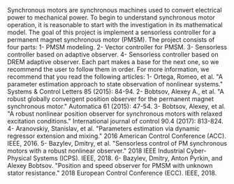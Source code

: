 Synchronous motors are synchronous machines used to convert electrical power to
mechanical power. To begin to understand synchronous motor operation, it is
reasonable to start with the investigation in its mathematical model. The goal of this
project is implement a sensorless controller for a permanent magnet synchronous
motor (PMSM).
The project consists of four parts:
1- PMSM modeling.
2- Vector controller for PMSM.
3- Sensorless controller based on adaptive observer.
4- Sensorless controller based on DREM adaptive observer.
Each part makes a base for the next one, so we recommend the user to follow them in order.
For more information, we recommend that you read the following articles:
1- Ortega, Romeo, et al. "A parameter estimation approach to state observation of nonlinear systems." Systems & Control Letters 85 (2015): 84-94.
2- Bobtsov, Alexey A., et al. "A robust globally convergent position observer for the permanent magnet synchronous motor." Automatica 61 (2015): 47-54.
3- Bobtsov, Alexey, et al. "A robust nonlinear position observer for synchronous motors with relaxed excitation conditions." International journal of control 90.4 (2017): 813-824.
4- Aranovskiy, Stanislav, et al. "Parameters estimation via dynamic regressor extension and mixing." 2016 American Control Conference (ACC). IEEE, 2016.
5- Bazylev, Dmitry, et al. "Sensorless control of PM synchronous motors with a robust nonlinear observer." 2018 IEEE Industrial Cyber-Physical Systems (ICPS). IEEE, 2018.
6- Bazylev, Dmitry, Anton Pyrkin, and Alexey Bobtsov. "Position and speed observer for PMSM with unknown stator resistance." 2018 European Control Conference (ECC). IEEE, 2018.
